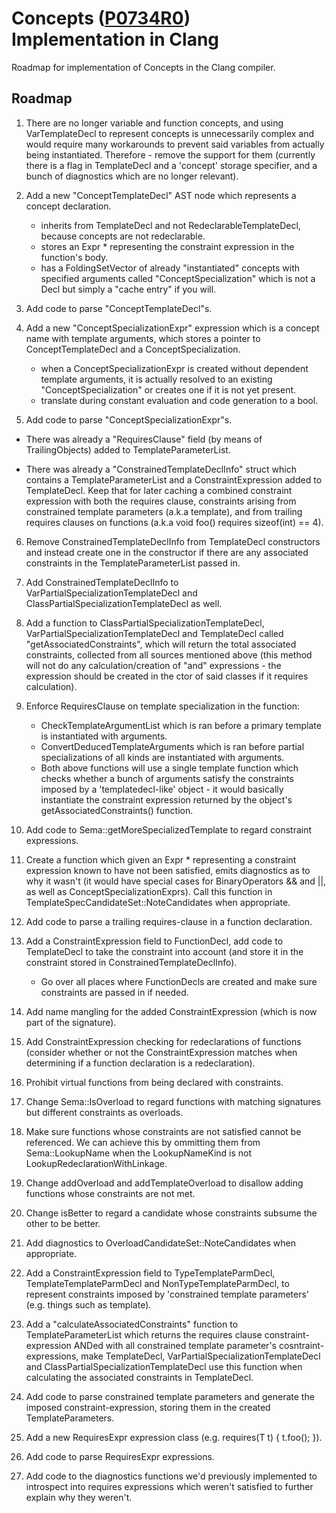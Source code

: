 # Concepts ([P0734R0][1]) Implementation in Clang
Roadmap for implementation of Concepts in the Clang compiler.

## Roadmap
1. There are no longer variable and function concepts, and using VarTemplateDecl to represent concepts is unnecessarily complex and would require many workarounds to prevent said variables from actually being instantiated.
   Therefore - remove the support for them (currently there is a flag in TemplateDecl and a 'concept' storage specifier, and a bunch of diagnostics which are no longer relevant).
   
2. Add a new "ConceptTemplateDecl" AST node which represents a concept declaration.
    - inherits from TemplateDecl and not RedeclarableTemplateDecl, because concepts are not redeclarable.
    - stores an Expr * representing the constraint expression in the function's body.
    - has a FoldingSetVector of already "instantiated" concepts with specified arguments called "ConceptSpecialization" which is not a Decl but simply a "cache entry" if you will.
    
3. Add code to parse "ConceptTemplateDecl"s.

4. Add a new "ConceptSpecializationExpr" expression which is a concept name with template arguments, which stores a pointer to ConceptTemplateDecl and a ConceptSpecialization.
    - when a ConceptSpecializationExpr is created without dependent template arguments, it is actually resolved to an existing "ConceptSpecialization" or creates one if it is not yet present.
    - translate during constant evaluation and code generation to a bool.
  
5. Add code to parse "ConceptSpecializationExpr"s.

*  There was already a "RequiresClause" field (by means of TrailingObjects) added to TemplateParameterList.
   
*  There was already a "ConstrainedTemplateDeclInfo" struct which contains a TemplateParameterList and a ConstraintExpression added to TemplateDecl. 
   Keep that for later caching a combined constraint expression with both the requires clause, constraints arising from constrained template parameters (a.k.a template<Callable C>), and from trailing requires clauses on functions (a.k.a void foo() requires sizeof(int) == 4). 
   
6. Remove ConstrainedTemplateDeclInfo from TemplateDecl constructors and instead create one in the constructor if there are any associated constraints in the TemplateParameterList passed in.
   
7. Add ConstrainedTemplateDeclInfo to VarPartialSpecializationTemplateDecl and ClassPartialSpecializationTemplateDecl as well.
   
8. Add a function to ClassPartialSpecializationTemplateDecl, VarPartialSpecializationTemplateDecl and TemplateDecl called 
   "getAssociatedConstraints", which will return the total associated constraints, collected from all sources mentioned above (this method will not do any calculation/creation of "and" expressions - the expression should be created in the ctor of said classes if it requires calculation).
   
9. Enforce RequiresClause on template specialization in the function: 
    - CheckTemplateArgumentList which is ran before a primary template is instantiated with arguments.
    - ConvertDeducedTemplateArguments which is ran before partial specializations of all kinds are instantiated with arguments.
    - Both above functions will use a single template function which checks whether a bunch of arguments satisfy the constraints imposed by a 'templatedecl-like' object - it would basically instantiate the constraint expression returned by the object's getAssociatedConstraints() function.
    
11. Add code to Sema::getMoreSpecializedTemplate to regard constraint expressions.
  
12. Create a function which given an Expr * representing a constraint expression known to have not been satisfied, emits diagnostics as to why it wasn't (it would have special cases for BinaryOperators && and ||, as well as ConceptSpecializationExprs).
    Call this function in TemplateSpecCandidateSet::NoteCandidates when appropriate.
  
13. Add code to parse a trailing requires-clause in a function declaration.
   
14. Add a ConstraintExpression field to FunctionDecl, add code to TemplateDecl to take the constraint into account (and store it in the constraint stored in ConstrainedTemplateDeclInfo).
    - Go over all places where FunctionDecls are created and make sure constraints are passed in if needed.
  
15. Add name mangling for the added ConstraintExpression (which is now part of the signature).
 
16. Add ConstraintExpression checking for redeclarations of functions (consider whether or not the ConstraintExpression matches when determining if a function declaration is a redeclaration).
 
17. Prohibit virtual functions from being declared with constraints.
 
18. Change Sema::IsOverload to regard functions with matching signatures but different constraints as overloads.
    
19. Make sure functions whose constraints are not satisfied cannot be referenced. We can achieve this by ommitting them from Sema::LookupName when the LookupNameKind is not LookupRedeclarationWithLinkage.
    
20. Change addOverload and addTemplateOverload to disallow adding functions whose constraints are not met.
    
21. Change isBetter to regard a candidate whose constraints subsume the other to be better.

22. Add diagnostics to OverloadCandidateSet::NoteCandidates when appropriate.
 
23. Add a ConstraintExpression field to TypeTemplateParmDecl, TemplateTemplateParmDecl and NonTypeTemplateParmDecl, to represent constraints imposed by 'constrained template parameters' (e.g. things such as template<Callable C>).
    
24. Add a "calculateAssociatedConstraints" function to TemplateParameterList  which returns the requires clause constraint-expression ANDed with all constrained template parameter's cosntraint-expressions, make TemplateDecl, VarPartialSpecializationTemplateDecl and     ClassPartialSpecializationTemplateDecl use this function when calculating the associated constraints in TemplateDecl.
    
25. Add code to parse constrained template parameters and generate the imposed constraint-expression, storing them in the created 
    TemplateParameters.
  
26. Add a new RequiresExpr expression class (e.g. requires(T t) { t.foo(); }).

27. Add code to parse RequiresExpr expressions.

28. Add code to the diagnostics functions we'd previously implemented to introspect into requires expressions which weren't satisfied to further explain why they weren't.

[1]: http://www.open-std.org/jtc1/sc22/wg21/docs/papers/2017/p0734r0.pdf
